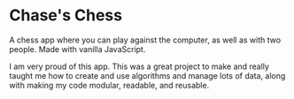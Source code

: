 # Chase's Chess
A chess app where you can play against the computer, as well as with two people.  Made with vanilla JavaScript.  

I am very proud of this app.  This was a great project to make and really taught me how to create and use algorithms and manage lots of data, along with making my code modular, readable, and reusable.  
